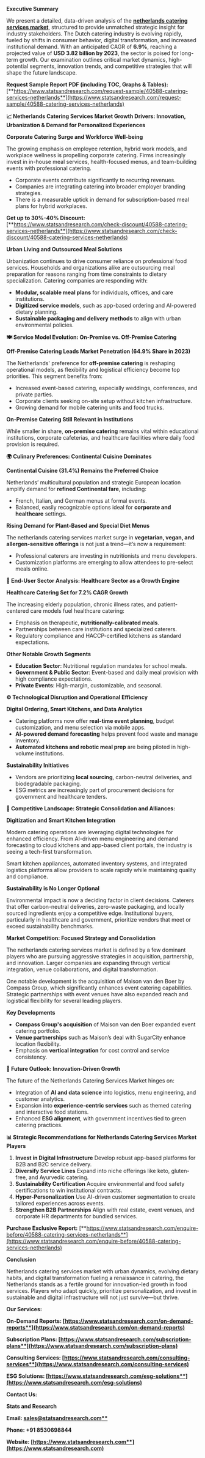 ﻿**Executive Summary**

We present a detailed, data-driven analysis of the [**netherlands catering services market**](https://www.statsandresearch.com/report/40588-catering-services-netherlands), structured to provide unmatched strategic insight for industry stakeholders. The Dutch catering industry is evolving rapidly, fueled by shifts in consumer behavior, digital transformation, and increased institutional demand. With an anticipated CAGR of **6.9%**, reaching a projected value of **USD 3.82 billion by 2023**, the sector is poised for long-term growth. Our examination outlines critical market dynamics, high-potential segments, innovation trends, and competitive strategies that will shape the future landscape.

**Request Sample Report PDF (including TOC, Graphs & Tables):** [**https://www.statsandresearch.com/request-sample/40588-catering-services-netherlands**](https://www.statsandresearch.com/request-sample/40588-catering-services-netherlands)

**📈 Netherlands Catering Services Market Growth Drivers: Innovation, Urbanization & Demand for Personalized Experiences**

**Corporate Catering Surge and Workforce Well-being**

The growing emphasis on employee retention, hybrid work models, and workplace wellness is propelling corporate catering. Firms increasingly invest in in-house meal services, health-focused menus, and team-building events with professional catering.

- Corporate events contribute significantly to recurring revenues.
- Companies are integrating catering into broader employer branding strategies.
- There is a measurable uptick in demand for subscription-based meal plans for hybrid workplaces.

**Get up to 30%-40% Discount:** [**https://www.statsandresearch.com/check-discount/40588-catering-services-netherlands**](https://www.statsandresearch.com/check-discount/40588-catering-services-netherlands)

**Urban Living and Outsourced Meal Solutions**

Urbanization continues to drive consumer reliance on professional food services. Households and organizations alike are outsourcing meal preparation for reasons ranging from time constraints to dietary specialization. Catering companies are responding with:

- **Modular, scalable meal plans** for individuals, offices, and care institutions.
- **Digitized service models**, such as app-based ordering and AI-powered dietary planning.
- **Sustainable packaging and delivery methods** to align with urban environmental policies.

**🍽️ Service Model Evolution: On-Premise vs. Off-Premise Catering**

**Off-Premise Catering Leads Market Penetration (64.9% Share in 2023)**

The Netherlands' preference for **off-premise catering** is reshaping operational models, as flexibility and logistical efficiency become top priorities. This segment benefits from:

- Increased event-based catering, especially weddings, conferences, and private parties.
- Corporate clients seeking on-site setup without kitchen infrastructure.
- Growing demand for mobile catering units and food trucks.

**On-Premise Catering Still Relevant in Institutions**

While smaller in share, **on-premise catering** remains vital within educational institutions, corporate cafeterias, and healthcare facilities where daily food provision is required.

**🌍 Culinary Preferences: Continental Cuisine Dominates**

**Continental Cuisine (31.4%) Remains the Preferred Choice**

Netherlands’ multicultural population and strategic European location amplify demand for **refined Continental fare**, including:

- French, Italian, and German menus at formal events.
- Balanced, easily recognizable options ideal for **corporate and healthcare** settings.

**Rising Demand for Plant-Based and Special Diet Menus**

The netherlands catering services market surge in **vegetarian, vegan, and allergen-sensitive offerings** is not just a trend—it’s now a requirement:

- Professional caterers are investing in nutritionists and menu developers.
- Customization platforms are emerging to allow attendees to pre-select meals online.

**🏥 End-User Sector Analysis: Healthcare Sector as a Growth Engine**

**Healthcare Catering Set for 7.2% CAGR Growth**

The increasing elderly population, chronic illness rates, and patient-centered care models fuel healthcare catering:

- Emphasis on therapeutic, **nutritionally-calibrated meals**.
- Partnerships between care institutions and specialized caterers.
- Regulatory compliance and HACCP-certified kitchens as standard expectations.

**Other Notable Growth Segments**

- **Education Sector**: Nutritional regulation mandates for school meals.
- **Government & Public Sector**: Event-based and daily meal provision with high compliance expectations.
- **Private Events**: High-margin, customizable, and seasonal.

**⚙️ Technological Disruption and Operational Efficiency**

**Digital Ordering, Smart Kitchens, and Data Analytics**

- Catering platforms now offer **real-time event planning**, budget customization, and menu selection via mobile apps.
- **AI-powered demand forecasting** helps prevent food waste and manage inventory.
- **Automated kitchens and robotic meal prep** are being piloted in high-volume institutions.

**Sustainability Initiatives**

- Vendors are prioritizing **local sourcing**, carbon-neutral deliveries, and biodegradable packaging.
- ESG metrics are increasingly part of procurement decisions for government and healthcare tenders.

**💼 Competitive Landscape: Strategic Consolidation and Alliances:**

**Digitization and Smart Kitchen Integration**

Modern catering operations are leveraging digital technologies for enhanced efficiency. From AI-driven menu engineering and demand forecasting to cloud kitchens and app-based client portals, the industry is seeing a tech-first transformation.

Smart kitchen appliances, automated inventory systems, and integrated logistics platforms allow providers to scale rapidly while maintaining quality and compliance.

**Sustainability is No Longer Optional**

Environmental impact is now a deciding factor in client decisions. Caterers that offer carbon-neutral deliveries, zero-waste packaging, and locally sourced ingredients enjoy a competitive edge. Institutional buyers, particularly in healthcare and government, prioritize vendors that meet or exceed sustainability benchmarks.

**Market Competition: Focused Strategy and Consolidation**

The netherlands catering services market is defined by a few dominant players who are pursuing aggressive strategies in acquisition, partnership, and innovation. Larger companies are expanding through vertical integration, venue collaborations, and digital transformation.

One notable development is the acquisition of Maison van den Boer by Compass Group, which significantly enhances event catering capabilities. Strategic partnerships with event venues have also expanded reach and logistical flexibility for several leading players.

**Key Developments**

- **Compass Group's acquisition** of Maison van den Boer expanded event catering portfolio.
- **Venue partnerships** such as Maison’s deal with SugarCity enhance location flexibility.
- Emphasis on **vertical integration** for cost control and service consistency.

**🔮 Future Outlook: Innovation-Driven Growth**

The future of the Netherlands Catering Services Market hinges on:

- Integration of **AI and data science** into logistics, menu engineering, and customer analytics.
- Expansion into **experience-centric services** such as themed catering and interactive food stations.
- Enhanced **ESG alignment**, with government incentives tied to green catering practices.

**📊 Strategic Recommendations for Netherlands Catering Services Market Players**

1. **Invest in Digital Infrastructure**
   Develop robust app-based platforms for B2B and B2C service delivery.
1. **Diversify Service Lines**
   Expand into niche offerings like keto, gluten-free, and Ayurvedic catering.
1. **Sustainability Certification**
   Acquire environmental and food safety certifications to win institutional contracts.
1. **Hyper-Personalization**
   Use AI-driven customer segmentation to create tailored experiences across events.
1. **Strengthen B2B Partnerships**
   Align with real estate, event venues, and corporate HR departments for bundled services.

**Purchase Exclusive Report:** [**https://www.statsandresearch.com/enquire-before/40588-catering-services-netherlands**](https://www.statsandresearch.com/enquire-before/40588-catering-services-netherlands)

**Conclusion**

Netherlands catering services market with urban dynamics, evolving dietary habits, and digital transformation fueling a renaissance in catering, the Netherlands stands as a fertile ground for innovation-led growth in food services. Players who adapt quickly, prioritize personalization, and invest in sustainable and digital infrastructure will not just survive—but thrive.

**Our Services:**

**On-Demand Reports: [https://www.statsandresearch.com/on-demand-reports**](https://www.statsandresearch.com/on-demand-reports)**

**Subscription Plans: [https://www.statsandresearch.com/subscription-plans**](https://www.statsandresearch.com/subscription-plans)**

**Consulting Services: [https://www.statsandresearch.com/consulting-services**](https://www.statsandresearch.com/consulting-services)**

**ESG Solutions: [https://www.statsandresearch.com/esg-solutions**](https://www.statsandresearch.com/esg-solutions)**

**Contact Us:**

**Stats and Research**

**Email: [sales@statsandresearch.com**](mailto:sales@statsandresearch.com)**

**Phone: +91 8530698844**

**Website: [https://www.statsandresearch.com**](https://www.statsandresearch.com)**

